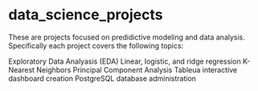 # data_science_projects

These are projects focused on predidictive modeling and data analysis. Specifically each project covers the following topics:

Exploratory Data Analyasis (EDA)
Linear, logistic, and ridge regression
K-Nearest Neighbors
Principal Component Analysis
Tableua interactive dashboard creation
PostgreSQL database administration
